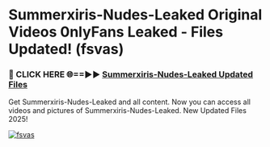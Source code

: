 # Summerxiris-Nudes-Leaked Original Videos 0nlyFans Leaked - Files Updated! (fsvas)

<h3>🔴 CLICK HERE 🌐==►► <a href="https://tinyurl.com/yrmya6cz" rel="nofollow">Summerxiris-Nudes-Leaked Updated Files</a></h3>

Get Summerxiris-Nudes-Leaked and all content. Now you can access all videos and pictures of Summerxiris-Nudes-Leaked. New Updated Files 2025!

[![fsvas](https://i.imgur.com/FMdXYCs.gif)](https://tinyurl.com/yrmya6cz)
